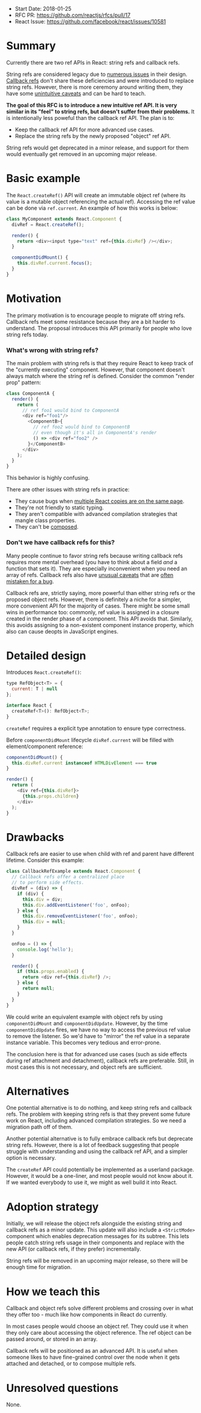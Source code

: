 - Start Date: 2018-01-25
- RFC PR: https://github.com/reactjs/rfcs/pull/17
- React Issue: https://github.com/facebook/react/issues/10581

# Summary

Currently there are two ref APIs in React: string refs and callback refs.

String refs are considered legacy due to [numerous issues](https://github.com/facebook/react/issues/1373) in their design. [Callback refs](https://reactjs.org/docs/refs-and-the-dom.html) don't share these deficiencies and were introduced to replace string refs. However, there is more ceremony around writing them, they have some [unintuitive caveats](https://reactjs.org/docs/refs-and-the-dom.html#caveats) and can be hard to teach.

**The goal of this RFC is to introduce a new intuitive ref API. It is very similar in its "feel" to string refs, but doesn't suffer from their problems.** It is intentionally less poweful than the callback ref API. The plan is to:

* Keep the callback ref API for more advanced use cases.
* Replace the string refs by the newly proposed "object" ref API.

String refs would get deprecated in a minor release, and support for them would eventually get removed in an upcoming major release.

# Basic example

The `React.createRef()` API will create an immutable object ref (where its value is a mutable object referencing the actual ref). Accessing the ref value can be done via `ref.current`. An example of how this works is below:

```js
class MyComponent extends React.Component {
  divRef = React.createRef();

  render() {
    return <div><input type="text" ref={this.divRef} /></div>;
  }

  componentDidMount() {
    this.divRef.current.focus();
  }
}
```

# Motivation

The primary motivation is to encourage people to migrate off string refs. Callback refs meet some resistance because they are a bit harder to understand. The proposal introduces this API primarily for people who love string refs today.

### What's wrong with string refs?

The main problem with string refs is that they require React to keep track of the "currently executing" component. However, that component doesn't always match where the string ref is defined. Consider the common "render prop" pattern:

```js
class ComponentA {
  render() {
    return (
      // ref foo1 would bind to ComponentA
      <div ref="foo1"/>
        <ComponentB>{
          // ref foo2 would bind to ComponentB
          // even though it's all in ComponentA's render
          () => <div ref="foo2" />
        }</ComponentB>
      </div>
    );
  }
}
```

This behavior is highly confusing.

There are other issues with string refs in practice:

* They cause bugs when [multiple React copies are on the same page](https://reactjs.org/warnings/refs-must-have-owner.html).
* They're not friendly to static typing.
* They aren't compatible with advanced compilation strategies that mangle class properties.
* They can't be [composed](https://github.com/ide/react-clone-referenced-element/).

### Don't we have callback refs for this?

Many people continue to favor string refs because writing callback refs requires more mental overhead (you have to think about a field *and* a function that sets it). They are especially inconvenient when you need an array of refs. Callback refs also have [unusual caveats](https://reactjs.org/docs/refs-and-the-dom.html#caveats) that are [often](https://github.com/facebook/react/issues/9328) [mistaken for a bug](https://github.com/facebook/react/issues/8619).

Callback refs are, strictly saying, more powerful than either string refs or the proposed object refs. However, there is definitely a niche for a simpler, more convenient API for the majority of cases. There might be some small wins in performance too: commonly, ref value is assigned in a closure created in the render phase of a component. This API avoids that. Similarly, this avoids assigning to a non-existent component instance property, which also can cause deopts in JavaScript engines.

# Detailed design

Introduces `React.createRef()`:

```js
type RefObject<T> = {
  current: T | null
};

interface React {
  createRef<T>(): RefObject<T>;
}
```

`createRef` requires a explicit type annotation to ensure type correctness.

Before `componentDidMount` lifecycle `divRef.current` will be filled with element/component reference:

```js
componentDidMount() {
  this.divRef.current instanceof HTMLDivElement === true
}

render() {
  return (
    <div ref={this.divRef}>
      {this.props.children}
    </div>
  );
}
```

# Drawbacks

Callback refs are easier to use when child with ref and parent have different lifetime. Consider this example:

```js
class CallbackRefExample extends React.Component {
  // Callback refs offer a centralized place
  // to perform side effects.
  divRef = (div) => {
    if (div) {
      this.div = div;
      this.div.addEventListener('foo', onFoo);
    } else {
      this.div.removeEventListener('foo', onFoo);
      this.div = null;
    }
  }

  onFoo = () => {
    console.log('hello');
  }

  render() {
    if (this.props.enabled) {
      return <div ref={this.divRef} />;
    } else {
      return null;
    }
  }
}
```

We could write an equivalent example with object refs by using `componentDidMount` and `componentDidUpdate`. However, by the time `componentDidUpdate` fires, we have no way to access the previous ref value to remove the listener. So we'd have to "mirror" the ref value in a separate instance variable. This becomes very tedious and error-prone.

The conclusion here is that for advanced use cases (such as side effects during ref attachment and detachment), callback refs are preferable. Still, in most cases this is not necessary, and object refs are sufficient.

# Alternatives

One potential alternative is to do nothing, and keep string refs and callback refs. The problem with keeping string refs is that they prevent some future work on React, including advanced compilation strategies. So we need a migration path off of them.

Another potential alternative is to fully embrace callback refs but deprecate string refs. However, there is a lot of feedback suggesting that people struggle with understanding and using the callback ref API, and a simpler option is necessary.

The `createRef` API could potentially be implemented as a userland package. However, it would be a one-liner, and most people would not know about it. If we wanted everybody to use it, we might as well build it into React.

# Adoption strategy

Initially, we will release the object refs alongside the existing string and callback refs as a minor update. This update will also include a `<StrictMode>` component which enables deprecation messages for its subtree. This lets people catch string refs usage in their components and replace with the new API (or callback refs, if they prefer) incrementally.

String refs will be removed in an upcoming major release, so there will be enough time for migration.

# How we teach this

Callback and object refs solve different problems and crossing over in what they offer too - much like how components in React do currently.

In most cases people would choose an object ref. They could use it when they only care about accessing the object reference. The ref object can be passed around, or stored in an array.

Callback refs will be positioned as an advanced API. It is useful when someone likes to have fine-grained control over the node when it gets attached and detached, or to compose multiple refs.

# Unresolved questions

None.
